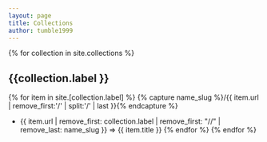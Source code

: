 ```yaml
---
layout: page
title: Collections
author: tumble1999
---
```


{% for collection in site.collections %}
## {{collection.label }}
{% for item in site.[collection.label] %}
{% capture name_slug %}/{{ item.url | remove_first:'/' | split:'/' | last }}{% endcapture %}
* {{ item.url | remove_first: collection.label | remove_first: "//" | remove_last: name_slug }} => {{ item.title }}
{% endfor %}
{% endfor %}
